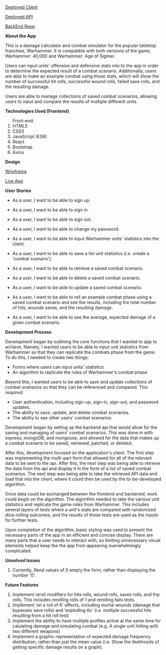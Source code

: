 [Deployed Client](https://drewmccarron.github.io/Warhammer-helper-client/#/)

[Deployed API](https://murmuring-cove-24551.herokuapp.com/)

[BackEnd Reop](https://github.com/drewmccarron/Warhammer-helper-api)


**About the App**

This is a damage calculator and combat simulator for the popular tabletop franchise, Warhammer. It is compatible with both versions of the game, Warhammer: 40,000 and Warhammer: Age of Sigmar.

Users can input units' offensive and defensive stats into to the app in order to determine the expected result of a combat scenario. Additionally, users are able to make an example combat using those stats, which will show the number of successful hit rolls, successful wound rolls, failed save rolls, and the resulting damage.

Users are able to manage collections of saved combat scenarios, allowing users to input and compare the results of multiple different units.

**Technologies Used (Frontend)**

<ol>
Front-end:
<li>HTML5</li>
<li>CSS3</li>
<li>JavaScript (ES6)</li>
<li>React</li>
<li>Bootstrap</li>
<li>Axios</li>
</ol>

**Design**

[Wireframe](https://i.imgur.com/5cu32Df.png)

[Live App](https://i.imgur.com/bJWlMMo.png)

**User Stories**

- As a user, I want to be able to sign up.
- As a user, I want to be able to sign in.
- As a user, I want to be able to sign out.
- As a user, I want to be able to change my password.

- As a user, I want to be able to input Warhammer units' statistics into the client.
- As a user, I want to be able to save a list unit statistics (i.e. create a 'combat scenario').
- As a user, I want to be able to retrieve a saved combat scenario.
- As a user, I want to be able to delete a saved combat scenario.
- As a user, I want to be able to update a saved combat scenario.

- As a user, I want to be able to roll an example combat phase using a saved combat scenario and see the results, including the total number of hits, wounds saves, and the resulting damage.
- As a user, I want to be able to see the average, expected damage of a given combat scenario.

**Development Process**

Development began by outlining the core functions that I wanted to app to achieve. Namely, I wanted users to be able to input unit statistics from Warhammer so that they can replicate the combats phase from the game. To do this, I needed to create two things:

- Forms where users can input units' statistics
- An algorithm to replicate the rules of Warhammer's combat phase

Beyond this, I wanted users to be able to save and update collections of combat scenarios so that they can be referenced and compared. This required:

- User authentication, including sign-up, sign-in, sign-out, and password updates.
- The ability to save, update, and delete combat scenarios.
- The ability to see other users' combat scenarios.

Development began by setting up the backend api that would allow for the saving and managing of users' combat scenarios. This was done in with express, mongoDB, and mongoose, and allowed for the data that makes up a combat scenario to be saved, retrieved, patched, or deleted.

After this, development focused on the application's client. The first step was implementing the multi-part form that allowed for all of the relevant data to be sent to the api. After this, the next step was being able to retrieve the data from the api and display it in the form of a list of saved combat scenarios. The next step was being able to take the retrieved API data and load that into the client, where it could then be used by the to-be-developed algorithm.

Once data could be exchanged between the frontend and backened, work could begin on the algorithm. The algorithm needed to take the various unit statistics and replicate the game rules from Warhammer. This includes several layers of tests where a unit's stats are compared with randomized dice-rolling outcomes, and the results of those tests are used as the inputs for further tests.

Upon completion of the algorithm, basic styling was used to present the necessary parts of the app in an efficient and concise display. There are many parts that a user needs to interact with, so limiting unnecessary visual elements helped keep the the app from appearing overwhelmingly complicated.

**Unsolved Issues**

1. Currently, Rend values of 0 empty the form, rather than displaying the number '0'.

**Future Features**

1. Implement reroll modifiers for hits rolls, wound rolls, saves rolls, and fnp rolls. This includes rerolling rolls of 1 and rerolling fails tests.
2. Implement 'on a roll of 6' effects, including mortal wounds (damage that bypasses save rolls) and 'exploding 6s' (i.e. multiple successful hits resulting from a hit roll test)
3. Implement the ability to have multiple profiles active at the same time for calulating damage and simulating combat (e.g. A single unit hitting with two different weapons)
4. Implement a graphic representation of expected damage frequency distribution, rather than just the mean value (i.e. Show the likelihoods of getting specific damage results on a graph).
